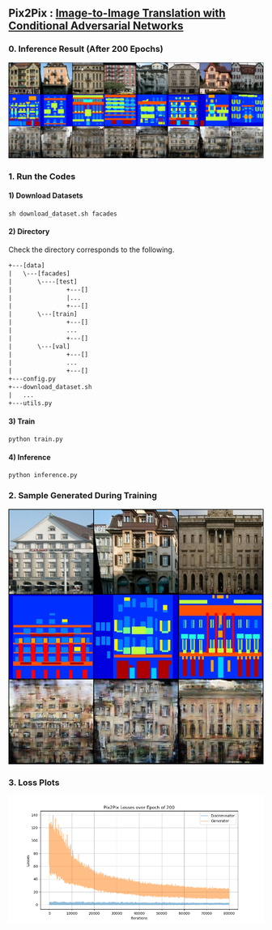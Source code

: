 ## Pix2Pix : [Image-to-Image Translation with Conditional Adversarial Networks](https://arxiv.org/abs/1611.07004)

### 0. Inference Result (After 200 Epochs)
<img src = './1. Pix2Pix/results/inference/Pix2Pix_Results_001.png'>

### 1. Run the Codes
#### 1) Download Datasets
```
sh download_dataset.sh facades
```
#### 2) Directory
Check the directory corresponds to the following.
```
+---[data]
|   \---[facades]
|       \----[test]
|               +---[]
|               |...
|               +---[]
|       \---[train]
|               +---[]
|               ...
|               +---[]
|       \---[val]
|               +---[]
|               ...
|               +---[]
+---config.py
+---download_dataset.sh
|   ...
+---utils.py
```
#### 3) Train
```
python train.py
```
#### 4) Inference
```
python inference.py
```

### 2. Sample Generated During Training
<img src = './1. Pix2Pix/results/samples/Pix2Pix_Facades_Epoch_200.png'>

### 3. Loss Plots
<img src = './1. Pix2Pix/results/plots/Pix2Pix_Losses_Over_Epoch_of_200.png'>
